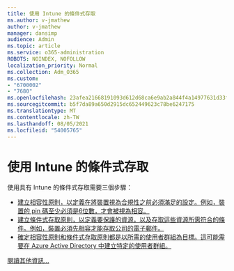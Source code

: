 ```yaml
---
title: 使用 Intune 的條件式存取
ms.author: v-jmathew
author: v-jmathew
manager: dansimp
audience: Admin
ms.topic: article
ms.service: o365-administration
ROBOTS: NOINDEX, NOFOLLOW
localization_priority: Normal
ms.collection: Adm_O365
ms.custom:
- "6700002"
- "7680"
ms.openlocfilehash: 23afea21668191093d612d68ca6e9ab2a844f4a14977631d33f4fd956fc3c4e7
ms.sourcegitcommit: b5f7da89a650d2915dc652449623c78be6247175
ms.translationtype: MT
ms.contentlocale: zh-TW
ms.lasthandoff: 08/05/2021
ms.locfileid: "54005765"
---
```

# <a name="using-conditional-access-with-intune"></a>使用 Intune 的條件式存取

使用具有 Intune 的條件式存取需要三個步驟：

- [建立相容性原則，以定義在將裝置視為合規性之前必須滿足的設定。例如，裝置的 pin 碼至少必須是6位數，才會被視為相容。](https://docs.microsoft.com/mem/intune/protect/create-compliance-policy)
- [建立條件式存取原則，以定義要保護的資源，以及存取這些資源所需符合的條件。例如，裝置必須先相容才能存取公司的電子郵件。](https://docs.microsoft.com/mem/intune/protect/tutorial-protect-email-on-unmanaged-devices#create-conditional-access-policies)
- [確定相容性原則和條件式存取原則都是以所需的使用者群組為目標。這可能需要在 Azure Active Directory 中建立特定的使用者群組。](https://docs.microsoft.com/troubleshoot/mem/intune/troubleshoot-conditional-access)

[閱讀其他資訊...](https://docs.microsoft.com/mem/intune/protect/device-compliance-get-started)

